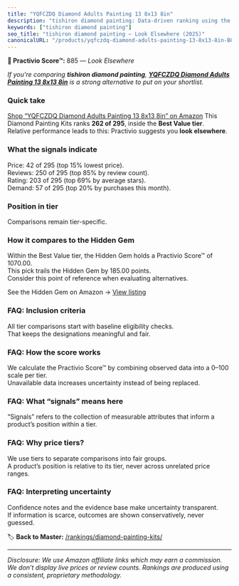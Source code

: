 ```yaml
---
title: "YQFCZDQ Diamond Adults Painting 13 8x13 8in"
description: "tishiron diamond painting: Data-driven ranking using the Practivio Score™. Positioned by quality, value, demand, findability, momentum."
keywords: ["tishiron diamond painting"]
seo_title: "tishiron diamond painting — Look Elsewhere (2025)"
canonicalURL: "/products/yqfczdq-diamond-adults-painting-13-8x13-8in-B0FGPG17F6/"
---
```


**🚫 Practivio Score™:** 885 — _Look Elsewhere_


*If you're comparing **tishiron diamond painting**, **[YQFCZDQ Diamond Adults Painting 13 8x13 8in](https://www.amazon.com/dp/B0FGPG17F6?tag=practivio-20)** is a strong alternative to put on your shortlist.*
### Quick take
[Shop “YQFCZDQ Diamond Adults Painting 13 8x13 8in” on Amazon](https://www.amazon.com/dp/B0FGPG17F6?tag=practivio-20)
This Diamond Painting Kits ranks **262 of 295**, inside the **Best Value tier**.  
Relative performance leads to this: Practivio suggests you **look elsewhere**.

### What the signals indicate
Price: 42 of 295 (top 15% lowest price).  
Reviews: 250 of 295 (top 85% by review count).  
Rating: 203 of 295 (top 69% by average stars).  
Demand: 57 of 295 (top 20% by purchases this month).

### Position in tier
Comparisons remain tier-specific.

### How it compares to the Hidden Gem
Within the Best Value tier, the Hidden Gem holds a Practivio Score™ of 1070.00.  
This pick trails the Hidden Gem by 185.00 points.  
Consider this point of reference when evaluating alternatives.  

See the Hidden Gem on Amazon → [View listing](https://www.amazon.com/dp/B09FF26874?tag=practivio-20)

### FAQ: Inclusion criteria
All tier comparisons start with baseline eligibility checks.  
That keeps the designations meaningful and fair.

### FAQ: How the score works
We calculate the Practivio Score™ by combining observed data into a 0–100 scale per tier.  
Unavailable data increases uncertainty instead of being replaced.

### FAQ: What “signals” means here
“Signals” refers to the collection of measurable attributes that inform a product’s position within a tier.

### FAQ: Why price tiers?
We use tiers to separate comparisons into fair groups.  
A product’s position is relative to its tier, never across unrelated price ranges.

### FAQ: Interpreting uncertainty
Confidence notes and the evidence base make uncertainty transparent.  
If information is scarce, outcomes are shown conservatively, never guessed.


🏷️ **Back to Master:** [/rankings/diamond-painting-kits/](/rankings/diamond-painting-kits/)

---
_Disclosure: We use Amazon affiliate links which may earn a commission. We don’t display live prices or review counts. Rankings are produced using a consistent, proprietary methodology._
